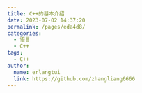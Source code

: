 ```yaml
---
title: C++的基本介绍
date: 2023-07-02 14:37:20
permalink: /pages/eda4d8/
categories:
  - 语言
  - C++
tags:
  - C++
author: 
  name: erlangtui
  link: https://github.com/zhangliang6666
---
```

